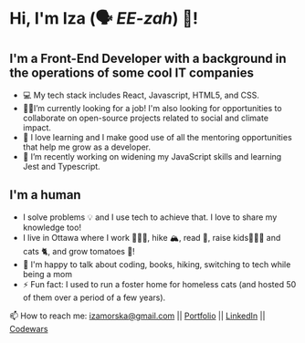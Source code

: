 # Hi, I'm Iza (🗣️ *EE-zah*) 👋!

## I'm a Front-End Developer with a background in the operations of some cool IT companies
* 💻 My tech stack includes React, Javascript, HTML5, and CSS.
* 👩‍💻I’m currently looking for a job! I'm also looking for opportunities to collaborate on open-source projects related to social and climate impact.
* 👯 I love learning and I make good use of all the mentoring opportunities that help me grow as a developer.
* 🌱 I’m recently working on widening my JavaScript skills and learning Jest and Typescript.

## I'm a human 
* I solve problems 💡 and I use tech to achieve that. I love to share my knowledge too! 
* I live in Ottawa where I work 👩🏼‍💻, hike 🏔️, read 📖, raise kids🤸🏻‍♀️ and cats 🐈, and grow tomatoes 🍅!
* 💬 I'm happy to talk about coding, books, hiking, switching to tech while being a mom
* ⚡ Fun fact: I used to run a foster home for homeless cats (and hosted 50 of them over a period of a few years). 


📫 How to reach me: izamorska@gmail.com || [Portfolio](https://izacodes.me/) ||  [LinkedIn](https://www.linkedin.com/in/izazw/) || [Codewars](https://www.codewars.com/users/izazw)

